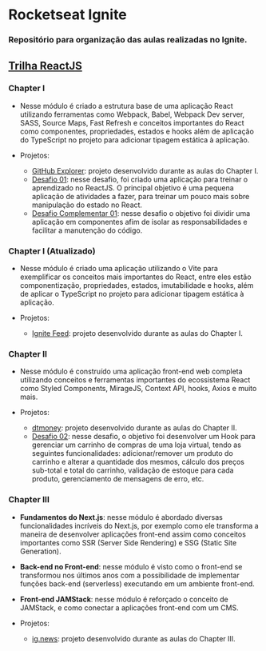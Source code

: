 # Rocketseat Ignite

### Repositório para organização das aulas realizadas no Ignite.

## [Trilha ReactJS](https://github.com/Lucas-HMSC/ignite/tree/main/reactjs)
### Chapter I
   * Nesse módulo é criado a estrutura base de uma aplicação React utilizando ferramentas como Webpack, Babel, Webpack Dev server, SASS, Source Maps, Fast Refresh e  conceitos importantes do React como componentes, propriedades, estados e hooks além de aplicação do TypeScript no projeto para adicionar tipagem estática à aplicação.

   * Projetos:
      * [GitHub Explorer](https://github.com/Lucas-HMSC/ignite/tree/main/reactjs/01-github-explorer): projeto desenvolvido durante as aulas do Chapter I.
      * [Desafio 01](https://github.com/Lucas-HMSC/ignite-reactjs-desafio-01): nesse desafio, foi criado uma aplicação para treinar o aprendizado no ReactJS. O principal objetivo é uma pequena aplicação de atividades a fazer, para treinar um pouco mais sobre manipulação do estado no React.
      * [Desafio Complementar 01](https://github.com/Lucas-HMSC/ignite-reactjs-desafio-complementar-01): nesse desafio o objetivo foi dividir uma aplicação em componentes afim de isolar as responsabilidades e facilitar a manutenção do código.
### Chapter I (Atualizado)
   * Nesse módulo é criado uma aplicação utilizando o Vite para exemplificar os conceitos mais importantes do React, entre eles estão componentização, propriedades, estados, imutabilidade e hooks, além de aplicar o TypeScript no projeto para adicionar tipagem estática à aplicação.

   * Projetos:
      * [Ignite Feed](https://github.com/Lucas-HMSC/ignite/tree/main/reactjs/01-ignite-feed): projeto desenvolvido durante as aulas do Chapter I.
### Chapter II
   * Nesse módulo é construído uma aplicação front-end web completa utilizando conceitos e ferramentas importantes do ecossistema React como Styled Components, MirageJS, Context API, hooks, Axios e muito mais.

   * Projetos:
      * [dtmoney](https://github.com/Lucas-HMSC/ignite/tree/main/reactjs/02-dtmoney): projeto desenvolvido durante as aulas do Chapter II.
      * [Desafio 02](https://github.com/Lucas-HMSC/ignite-reactjs-desafio-02): nesse desafio, o objetivo foi desenvolver um Hook para gerenciar um carrinho de compras de uma loja virtual, tendo as seguintes funcionalidades: adicionar/remover um produto do carrinho e alterar a quantidade dos mesmos, cálculo dos preços sub-total e total do carrinho, validação de estoque para cada produto, gerenciamento de mensagens de erro, etc.
### Chapter III
   * **Fundamentos do Next.js**: nesse módulo é abordado diversas funcionalidades incríveis do Next.js, por exemplo como ele transforma a maneira de desenvolver aplicações front-end assim como conceitos importantes como SSR (Server Side Rendering) e SSG (Static Site Generation).
   * **Back-end no Front-end**: nesse módulo é visto como o front-end se transformou nos últimos anos com a possibilidade de implementar funções back-end (serverless) executando em um ambiente front-end.
   * **Front-end JAMStack**: nesse módulo é reforçado o conceito de JAMStack, e como conectar a aplicações front-end com um CMS.

   * Projetos:
      * [ig.news](https://github.com/Lucas-HMSC/ignite/tree/main/reactjs/03-ignews): projeto desenvolvido durante as aulas do Chapter III.